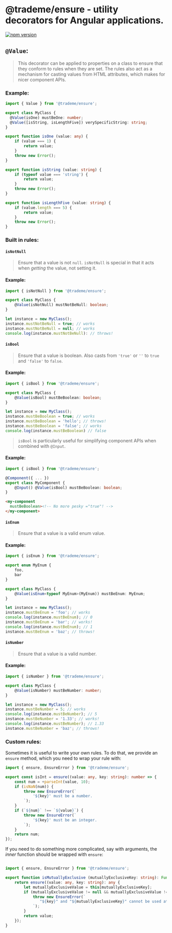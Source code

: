 # @trademe/ensure - utility decorators for Angular applications.

[![npm version](https://img.shields.io/npm/v/@trademe/ensure.svg)](https://www.npmjs.com/package/@trademe/ensure)

## `@Value`:

> This decorator can be applied to properties on a class to ensure that they conform to rules when they are set. The rules also act as a mechanism for casting values from HTML attributes, which makes for nicer component APIs.

### Example:

```typescript
import { Value } from '@trademe/ensure';

export class MyClass {
  @Value(isOne) mustBeOne: number;
  @Value([isString, isLengthFive]) verySpecificString: string;
}

export function isOne (value: any) {
    if (value === 1) {
        return value;
    }
    throw new Error();
}

export function isString (value: string) {
    if (typeof value === 'string') {
        return value;
    }
    throw new Error();
}

export function isLengthFive (value: string) {
    if (value.length === 5) {
        return value;
    }
    throw new Error();
}
```

### Built in rules:

#### `isNotNull`

> Ensure that a value is not `null`. `isNotNull` is special in that it acts when *getting* the value, not setting it.

#### Example:

```typescript
import { isNotNull } from '@trademe/ensure';

export class MyClass {
    @Value(isNotNull) mustNotBeNull: boolean;
}

let instance = new MyClass();
instance.mustNotBeNull = true; // works
instance.mustNotBeNull = null; // works
console.log(instance.mustNotBeNull): // throws!
```

#### `isBool`

> Ensure that a value is boolean. Also casts from `'true'` or `''` to `true` and `'false'` to `false`.

#### Example:

```typescript
import { isBool } from '@trademe/ensure';

export class MyClass {
    @Value(isBool) mustBeBoolean: boolean;
}

let instance = new MyClass();
instance.mustBeBoolean = true; // works
instance.mustBeBoolean = 'hello'; // throws!
instance.mustBeBoolean = 'false'; // works
console.log(instance.mustBeBoolean) // false
```

> `isBool` is particularly useful for simplifying component APIs when combined with `@Input`.

#### Example:

```typescript
import { isBool } from '@trademe/ensure';

@Component({ ... })
export class MyComponent {
    @Input() @Value(isBool) mustBeBoolean: boolean;
}
```

```html
<my-component
  mustBeBoolean><!-- No more pesky ="true"! -->
</my-component>
```

#### `isEnum`

> Ensure that a value is a valid enum value.

#### Example:

```typescript
import { isEnum } from '@trademe/ensure';

export enum MyEnum {
    foo,
    bar
}

export class MyClass {
    @Value(isEnum<typeof MyEnum>(MyEnum)) mustBeEnum: MyEnum;
}

let instance = new MyClass();
instance.mustBeEnum = 'foo'; // works
console.log(instance.mustBeEnum); // 0
instance.mustBeEnum = 'bar'; // works!
console.log(instance.mustBeEnum); // 1
instance.mustBeEnum = 'baz'; // throws!
```

#### `isNumber`

> Ensure that a value is a valid number.

#### Example:

```typescript
import { isNumber } from '@trademe/ensure';

export class MyClass {
    @Value(isNumber) mustBeNumber: number;
}

let instance = new MyClass();
instance.mustBeNumber = 5; // works
console.log(instance.mustBeNumber); // 5
instance.mustBeNumber = '1.33'; // works!
console.log(instance.mustBeNumber); // 1.33
instance.mustBeNumber = 'baz'; // throws!
```

### Custom rules:

Sometimes it is useful to write your own rules. To do that, we provide an `ensure` method, which you need to wrap your rule with:

```typescript
import { ensure, EnsureError } from '@trademe/ensure';

export const isInt = ensure((value: any, key: string): number => {
    const num = +parseInt(value, 10);
    if (isNaN(num)) {
        throw new EnsureError(`
            '${key}' must be a number.
        `);
    }
    if (`${num}` !== `${value}`) {
        throw new EnsureError(`
            '${key}' must be an integer.
        `);
    }
    return num;
});
```

If you need to do something more complicated, say with arguments, the *inner* function should be wrapped with `ensure`:

```typescript

import { ensure, EnsureError } from '@trademe/ensure';

export function isMutuallyExclusive (mutuallyExclusiveKey: string): Function {
    return ensure((value: any, key: string): any {
        let mutuallyExclusiveValue = this[mutuallyExclusiveKey];
        if (mutuallyExclusiveValue != null && mutuallyExclusiveValue !== false) {
            throw new EnsureError(`
               "${key}" and "${mutuallyExclusiveKey}" cannot be used at the same time.
            `);
        }
        return value;
    });
}
```